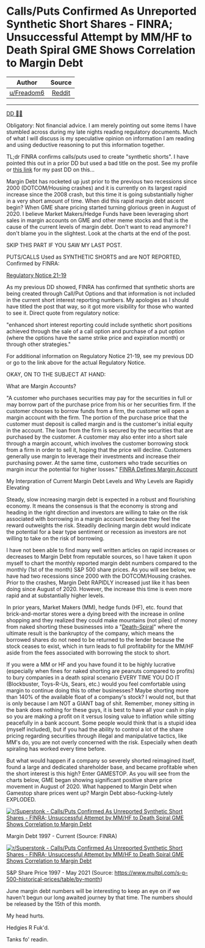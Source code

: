 Calls/Puts Confirmed As Unreported Synthetic Short Shares - FINRA; Unsuccessful Attempt by MM/HF to Death Spiral GME Shows Correlation to Margin Debt
=====================================================================================================================================================

| Author      | Source | 
|  :----:     |    :----:   |        
| [u/Freadom6](https://www.reddit.com/user/Freadom6/) | [Reddit](https://www.reddit.com/r/Superstonk/comments/oh09v7/callsputs_confirmed_as_unreported_synthetic_short/) |

---


[DD 👨‍🔬](https://www.reddit.com/r/Superstonk/search?q=flair_name%3A%22DD%20%F0%9F%91%A8%E2%80%8D%F0%9F%94%AC%22&restrict_sr=1)

Obligatory: Not financial advice. I am merely pointing out some items I have stumbled across during my late nights reading regulatory documents. Much of what I will discuss is my speculative opinion on information I am reading and using deductive reasoning to put this information together.

TL;dr FINRA confirms calls/puts used to create "synthetic shorts". I have pointed this out in a prior DD but used a bad title on the post. See my profile or [this link](https://www.reddit.com/r/Superstonk/comments/ofmswd/finra_requests_comment_on_short_interest_position/?utm_source=share&utm_medium=web2x&context=3) for my past DD on this...

Margin Debt has rocketed up just prior to the previous two recessions since 2000 (DOTCOM/Housing crashes) and it is currently on its largest rapid increase since the 2008 crash, but this time it is going substantially higher in a very short amount of time. When did this rapid margin debt ascent begin? When GME share pricing started turning glorious green in August of 2020. I believe Market Makers/Hedge Funds have been leveraging short sales in margin accounts on GME and other meme stocks and that is the cause of the current levels of margin debt. Don't want to read anymore? I don't blame you in the slightest. Look at the charts at the end of the post.

SKIP THIS PART IF YOU SAW MY LAST POST.

PUTS/CALLS Used as SYNTHETIC SHORTS and are NOT REPORTED, Confirmed by FINRA:

[Regulatory Notice 21-19](https://www.finra.org/rules-guidance/notices/21-19)

As my previous DD showed, FINRA has confirmed that synthetic shorts are being created through Call/Put Options and that information is not included in the current short interest reporting numbers. My apologies as I should have titled the post that way, so it got more visibility for those who wanted to see it. Direct quote from regulatory notice:

"enhanced short interest reporting could include synthetic short positions achieved through the sale of a call option and purchase of a put option (where the options have the same strike price and expiration month) or through other strategies."

For additional information on Regulatory Notice 21-19, see my previous DD or go to the link above for the actual Regulatory Notice.

OKAY, ON TO THE SUBJECT AT HAND:

What are Margin Accounts?

"A customer who purchases securities may pay for the securities in full or may borrow part of the purchase price from his or her securities firm. If the customer chooses to borrow funds from a firm, the customer will open a margin account with the firm. The portion of the purchase price that the customer must deposit is called margin and is the customer's initial equity in the account. The loan from the firm is secured by the securities that are purchased by the customer. A customer may also enter into a short sale through a margin account, which involves the customer borrowing stock from a firm in order to sell it, hoping that the price will decline. Customers generally use margin to leverage their investments and increase their purchasing power. At the same time, customers who trade securities on margin incur the potential for higher losses." [FINRA Defines Margin Account](https://www.finra.org/investors/learn-to-invest/advanced-investing/purchasing-margin)

My Interpration of Current Margin Debt Levels and Why Levels are Rapidly Elevating

Steady, slow increasing margin debt is expected in a robust and flourishing economy. It means the consensus is that the economy is strong and heading in the right direction and investors are willing to take on the risk associated with borrowing in a margin account because they feel the reward outweights the risk. Steadily declining margin debt would indicate the potential for a bear type sentiment or recession as investors are not willing to take on the risk of borrowing.

I have not been able to find many well written articles on rapid increases or decreases to Margin Debt from reputable sources, so I have taken it upon myself to chart the monthly reported margin debt numbers compared to the monthly (1st of the month) S&P 500 share prices. As you will see below, we have had two recessions since 2000 with the DOTCOM/Housing crashes. Prior to the crashes, Margin Debt RAPIDLY increased just like it has been doing since August of 2020. However, the increase this time is even more rapid and at substantially higher levels.

In prior years, Market Makers (MM), hedge funds (HF), etc. found that brick-and-mortar stores were a dying breed with the increase in online shopping and they realized they could make mountains (not piles) of money from naked shorting these businesses into a "[Death-Spiral](https://en.wikipedia.org/wiki/Death_spiral_financing)" where the ultimate result is the bankruptcy of the company, which means the borrowed shares do not need to be returned to the lender because the stock ceases to exist, which in turn leads to full profitability for the MM/HF aside from the fees associated with borrowing the stock to short.

If you were a MM or HF and you have found it to be highly lucrative (especially when fines for naked shorting are peanuts compared to profits) to bury companies in a death spiral scenario EVERY TIME YOU DO IT (Blockbuster, Toys-R-Us, Sears, etc.) would you feel comfortable using margin to continue doing this to other businesses? Maybe shorting more than 140% of the available float of a company's stock? I would not, but that is only because I am NOT a GIANT bag of shit. Remember, money sitting in the bank does nothing for these guys, it is best to have all your cash in play so you are making a profit on it versus losing value to inflation while sitting peacefully in a bank account. Some people would think that is a stupid idea (myself included), but if you had the ability to control a lot of the share pricing regarding securities through illegal and manipulative tactics, like MM's do, you are not overly concerned with the risk. Especially when death spiraling has worked every time before.

But what would happen if a company so severely shorted reimagined itself, found a large and dedicated shareholder base, and became profitable when the short interest is this high? Enter GAMESTOP. As you will see from the charts below, GME began showing significant positive share price movement in August of 2020. What happened to Margin Debt when Gamestop share prices went up? Margin Debt abso-fucking-lutely EXPLODED.

[![r/Superstonk - Calls/Puts Confirmed As Unreported Synthetic Short Shares - FINRA; Unsuccessful Attempt by MM/HF to Death Spiral GME Shows Correlation to Margin Debt](https://preview.redd.it/6zyntbass7a71.jpg?width=558&format=pjpg&auto=webp&s=1ccb5a9307aeab561438a541af100e8794207275)](https://preview.redd.it/6zyntbass7a71.jpg?width=558&format=pjpg&auto=webp&s=1ccb5a9307aeab561438a541af100e8794207275)

Margin Debt 1997 - Current (Source: FINRA)

[![r/Superstonk - Calls/Puts Confirmed As Unreported Synthetic Short Shares - FINRA; Unsuccessful Attempt by MM/HF to Death Spiral GME Shows Correlation to Margin Debt](https://preview.redd.it/1j6w8gf4t7a71.jpg?width=555&format=pjpg&auto=webp&s=30ecc48bbca580af33be9fb090e09cf92323f5b4)](https://preview.redd.it/1j6w8gf4t7a71.jpg?width=555&format=pjpg&auto=webp&s=30ecc48bbca580af33be9fb090e09cf92323f5b4)

S&P Share Price 1997 - May 2021 (Source: https://www.multpl.com/s-p-500-historical-prices/table/by-month)

June margin debt numbers will be interesting to keep an eye on if we haven't begun our long awaited journey by that time. The numbers should be released by the 15th of this month.

My head hurts.

Hedgies R Fuk'd.

Tanks fo' readin.
